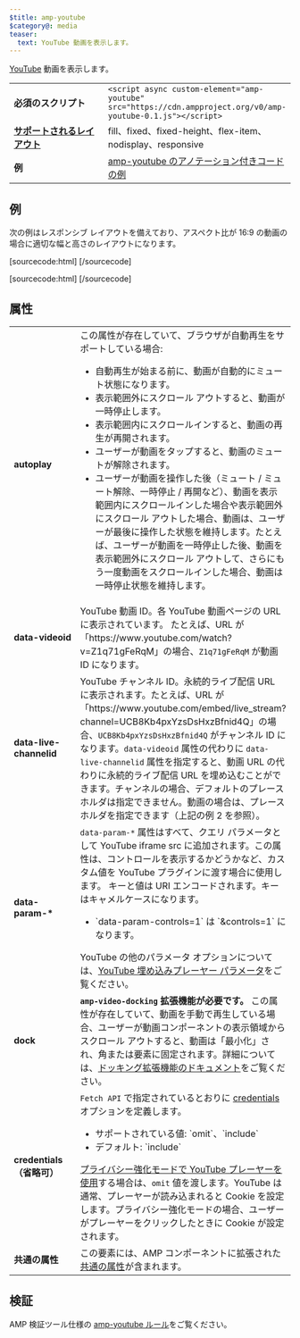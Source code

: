 ```yaml
---
$title: amp-youtube
$category@: media
teaser:
  text: YouTube 動画を表示します。
---
```



<!--
       Copyright 2015 The AMP HTML Authors. All Rights Reserved.

       Licensed under the Apache License, Version 2.0 (the "License");
     you may not use this file except in compliance with the License.
     You may obtain a copy of the License at

     http://www.apache.org/licenses/LICENSE-2.0

     Unless required by applicable law or agreed to in writing, software
     distributed under the License is distributed on an "AS-IS" BASIS,
     WITHOUT WARRANTIES OR CONDITIONS OF ANY KIND, either express or implied.
     See the License for the specific language governing permissions and
     limitations under the License.
-->



[YouTube](https://www.youtube.com/) 動画を表示します。

<table>
  <tr>
    <td width="40%"><strong>必須のスクリプト</strong></td>
    <td><code>&lt;script async custom-element="amp-youtube" src="https://cdn.ampproject.org/v0/amp-youtube-0.1.js">&lt;/script></code></td>
  </tr>
  <tr>
    <td class="col-fourty"><strong><a href="../../../documentation/guides-and-tutorials/develop/style_and_layout/control_layout.md">サポートされるレイアウト</a></strong></td>
    <td>fill、fixed、fixed-height、flex-item、nodisplay、responsive</td>
  </tr>
  <tr>
    <td width="40%"><strong>例</strong></td>
    <td><a href="https://ampbyexample.com/components/amp-youtube/">amp-youtube のアノテーション付きコードの例</a></td>
  </tr>
</table>


## 例 <a name="example"></a>

次の例はレスポンシブ レイアウトを備えており、アスペクト比が 16:9 の動画の場合に適切な幅と高さのレイアウトになります。

[sourcecode:html]
<amp-youtube
    data-videoid="mGENRKrdoGY"
    layout="responsive"
    width="480" height="270"></amp-youtube>
  [/sourcecode]

  [sourcecode:html]
  <amp-youtube
      id="myLiveChannel"
      data-live-channelid="UCB8Kb4pxYzsDsHxzBfnid4Q"
      width="358"
      height="204"
      layout="responsive">
    <amp-img
      src="https://i.ytimg.com/vi/Wm1fWz-7nLQ/hqdefault_live.jpg"
      placeholder
      layout="fill"
      />
  </amp-youtube>
  [/sourcecode]

## 属性 <a name="attributes"></a>

<table>
  <tr>
    <td width="40%"><strong>autoplay</strong></td>
    <td>この属性が存在していて、ブラウザが自動再生をサポートしている場合:<ul>
      <li>自動再生が始まる前に、動画が自動的にミュート状態になります。</li>
      <li>表示範囲外にスクロール アウトすると、動画が一時停止します。</li>
      <li>表示範囲内にスクロールインすると、動画の再生が再開されます。</li>
      <li>ユーザーが動画をタップすると、動画のミュートが解除されます。</li>
      <li>ユーザーが動画を操作した後（ミュート / ミュート解除、一時停止 / 再開など）、動画を表示範囲内にスクロールインした場合や表示範囲外にスクロール アウトした場合、動画は、ユーザーが最後に操作した状態を維持します。たとえば、ユーザーが動画を一時停止した後、動画を表示範囲外にスクロール アウトして、さらにもう一度動画をスクロールインした場合、動画は一時停止状態を維持します。
      </li>
    </ul></td>
  </tr>
  <tr>
    <td width="40%"><strong>data-videoid</strong></td>
    <td>YouTube 動画 ID。各 YouTube 動画ページの URL に表示されています。
        たとえば、URL が「https://www.youtube.com/watch?v=Z1q71gFeRqM」の場合、<code>Z1q71gFeRqM</code> が動画 ID になります。</td>
    </tr>
    <tr>
      <td width="40%"><strong>data-live-channelid</strong></td>
      <td>YouTube チャンネル ID。永続的ライブ配信 URL に表示されます。たとえば、URL が「https://www.youtube.com/embed/live_stream?channel=UCB8Kb4pxYzsDsHxzBfnid4Q」の場合、<code>UCB8Kb4pxYzsDsHxzBfnid4Q</code> がチャンネル ID になります。<code>data-videoid</code> 属性の代わりに <code>data-live-channelid</code> 属性を指定すると、動画 URL の代わりに永続的ライブ配信 URL を埋め込むことができます。チャンネルの場合、デフォルトのプレースホルダは指定できません。動画の場合は、プレースホルダを指定できます（上記の例 2 を参照）。</td>
    </tr>
    <tr>
      <td width="40%"><strong>data-param-*</strong></td>
      <td><code>data-param-*</code> 属性はすべて、クエリ パラメータとして YouTube iframe src に追加されます。この属性は、コントロールを表示するかどうかなど、カスタム値を YouTube プラグインに渡す場合に使用します。
          キーと値は URI エンコードされます。キーはキャメルケースになります。
          <ul>
          <li>`data-param-controls=1` は `&amp;controls=1` になります。</li>
        </ul>
        YouTube の他のパラメータ オプションについては、<a href="https://developers.google.com/youtube/player_parameters">YouTube 埋め込みプレーヤー パラメータ</a>をご覧ください。
      </td>
    </tr>
    <tr>
      <td width="40%"><strong>dock</strong></td>
      <td><strong><code>amp-video-docking</code> 拡張機能が必要です。</strong> この属性が存在していて、動画を手動で再生している場合、ユーザーが動画コンポーネントの表示領域からスクロール アウトすると、動画は「最小化」され、角または要素に固定されます。詳細については、<a href="amp-video-docking.md">ドッキング拡張機能のドキュメント</a>をご覧ください。</td>
    </tr>
    <tr>
      <td width="40%"><strong>credentials（省略可）</strong></td>
      <td><code>Fetch API</code> で指定されているとおりに <a href="https://fetch.spec.whatwg.org/">credentials</a> オプションを定義します。
        <ul>
          <li>サポートされている値: `omit`、`include`</li>
          <li>デフォルト: `include`</li>
        </ul>
        <a href="http://www.google.com/support/youtube/bin/answer.py?answer=141046">プライバシー強化モードで YouTube プレーヤーを使用</a>する場合は、<code>omit</code> 値を渡します。YouTube は通常、プレーヤーが読み込まれると Cookie を設定します。プライバシー強化モードの場合、ユーザーがプレーヤーをクリックしたときに Cookie が設定されます。</td>
      </tr>
      <tr>
        <td width="40%"><strong>共通の属性</strong></td>
        <td>この要素には、AMP コンポーネントに拡張された<a href="../../../documentation/guides-and-tutorials/learn/common_attributes.md">共通の属性</a>が含まれます。</td>
      </tr>
    </table>

## 検証 <a name="validation"></a>

AMP 検証ツール仕様の [amp-youtube ルール](https://github.com/ampproject/amphtml/blob/master/extensions/amp-youtube/validator-amp-youtube.protoascii)をご覧ください。
